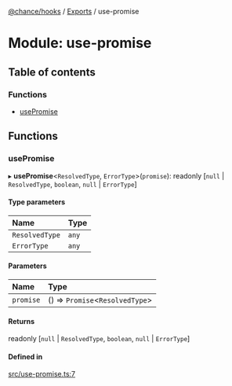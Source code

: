 [@chance/hooks](../README.md) / [Exports](../modules.md) / use-promise

# Module: use-promise

## Table of contents

### Functions

- [usePromise](use_promise.md#usepromise)

## Functions

### usePromise

▸ **usePromise**<`ResolvedType`, `ErrorType`\>(`promise`): readonly [``null`` \| `ResolvedType`, `boolean`, ``null`` \| `ErrorType`]

#### Type parameters

| Name | Type |
| :------ | :------ |
| `ResolvedType` | `any` |
| `ErrorType` | `any` |

#### Parameters

| Name | Type |
| :------ | :------ |
| `promise` | () => `Promise`<`ResolvedType`\> |

#### Returns

readonly [``null`` \| `ResolvedType`, `boolean`, ``null`` \| `ErrorType`]

#### Defined in

[src/use-promise.ts:7](https://github.com/chaance/hooks/blob/8221fb1/src/use-promise.ts#L7)
